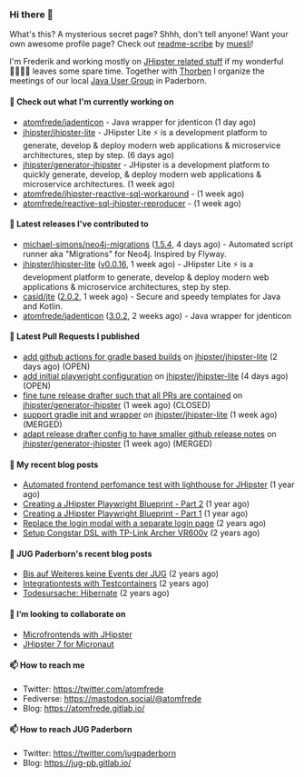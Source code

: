 ### Hi there 👋

What's this? A mysterious secret page? Shhh, don't tell anyone!
Want your own awesome profile page? Check out [readme-scribe](https://github.com/muesli/readme-scribe) by [muesli](https://github.com/muesli)!

I'm Frederik and working mostly on [JHipster related stuff](https://github.com/jhipster/) if my wonderful 👨‍👩‍👧‍👦 leaves some spare time.
Together with [Thorben](https://github.com/thjanssen) I organize the meetings of our local [Java User Group](https://github.com/jugpaderborn) in Paderborn.

#### 👷 Check out what I'm currently working on

- [atomfrede/jadenticon](https://github.com/atomfrede/jadenticon) - Java wrapper for jdenticon (1 day ago)
- [jhipster/jhipster-lite](https://github.com/jhipster/jhipster-lite) - JHipster Lite ⚡ is a development platform to generate, develop &amp; deploy modern web applications &amp; microservice architectures, step by step. (6 days ago)
- [jhipster/generator-jhipster](https://github.com/jhipster/generator-jhipster) - JHipster is a development platform to quickly generate, develop, &amp; deploy modern web applications &amp; microservice architectures. (1 week ago)
- [atomfrede/jhipster-reactive-sql-workaround](https://github.com/atomfrede/jhipster-reactive-sql-workaround) -  (1 week ago)
- [atomfrede/reactive-sql-jhipster-reproducer](https://github.com/atomfrede/reactive-sql-jhipster-reproducer) -  (1 week ago)

#### 🔭 Latest releases I've contributed to

- [michael-simons/neo4j-migrations](https://github.com/michael-simons/neo4j-migrations) ([1.5.4](https://github.com/michael-simons/neo4j-migrations/releases/tag/1.5.4), 4 days ago) - Automated script runner aka &#34;Migrations&#34; for Neo4j. Inspired by Flyway.
- [jhipster/jhipster-lite](https://github.com/jhipster/jhipster-lite) ([v0.0.16](https://github.com/jhipster/jhipster-lite/releases/tag/v0.0.16), 1 week ago) - JHipster Lite ⚡ is a development platform to generate, develop &amp; deploy modern web applications &amp; microservice architectures, step by step.
- [casid/jte](https://github.com/casid/jte) ([2.0.2](https://github.com/casid/jte/releases/tag/2.0.2), 1 week ago) - Secure and speedy templates for Java and Kotlin.
- [atomfrede/jadenticon](https://github.com/atomfrede/jadenticon) ([3.0.2](https://github.com/atomfrede/jadenticon/releases/tag/3.0.2), 2 weeks ago) - Java wrapper for jdenticon

#### 🔨 Latest Pull Requests I published

- [add github actions for gradle based builds](https://github.com/jhipster/jhipster-lite/pull/1342) on [jhipster/jhipster-lite](https://github.com/jhipster/jhipster-lite) (2 days ago) (OPEN)
- [add initial playwright configuration](https://github.com/jhipster/jhipster-lite/pull/1322) on [jhipster/jhipster-lite](https://github.com/jhipster/jhipster-lite) (4 days ago) (OPEN)
- [fine tune release drafter such that all PRs are contained](https://github.com/jhipster/generator-jhipster/pull/18327) on [jhipster/generator-jhipster](https://github.com/jhipster/generator-jhipster) (1 week ago) (CLOSED)
- [support gradle init and wrapper](https://github.com/jhipster/jhipster-lite/pull/1292) on [jhipster/jhipster-lite](https://github.com/jhipster/jhipster-lite) (1 week ago) (MERGED)
- [adapt release drafter config to have smaller github release notes](https://github.com/jhipster/generator-jhipster/pull/18320) on [jhipster/generator-jhipster](https://github.com/jhipster/generator-jhipster) (1 week ago) (MERGED)

#### 📜 My recent blog posts

- [Automated frontend perfomance test with lighthouse for JHipster](https://atomfrede.gitlab.io/2021/04/automated-frontend-perfomance-test-with-lighthouse-for-jhipster/) (1 year ago)
- [Creating a JHipster Playwright Blueprint - Part 2](https://atomfrede.gitlab.io/2021/03/creating-a-jhipster-playwright-blueprint-part-2/) (1 year ago)
- [Creating a JHipster Playwright Blueprint - Part 1](https://atomfrede.gitlab.io/2021/03/creating-a-jhipster-playwright-blueprint-part-1/) (1 year ago)
- [Replace the login modal with a separate login page](https://atomfrede.gitlab.io/2019/11/replace-the-login-modal-with-a-separate-login-page/) (2 years ago)
- [Setup Congstar DSL with TP-Link Archer VR600v](https://atomfrede.gitlab.io/2019/08/setup-congstar-dsl-with-tp-link-archer-vr600v/) (2 years ago)

#### 📜 JUG Paderborn's recent blog posts

- [Bis auf Weiteres keine Events der JUG](https://jug-pb.gitlab.io/blog/2020/covid-19.html) (2 years ago)
- [Integrationtests with Testcontainers](https://jug-pb.gitlab.io/blog/2020/integrationtests-with-testcontainers.html) (2 years ago)
- [Todesursache: Hibernate](https://jug-pb.gitlab.io/blog/2020/todesursache-hibernate.html) (2 years ago)

#### 👯 I’m looking to collaborate on

- [Microfrontends with JHipster](https://github.com/jhipster/generator-jhipster/issues/10189)
- [JHipster 7 for Micronaut](https://github.com/jhipster/generator-jhipster-micronaut/issues/250)

#### 📫 How to reach me

- Twitter: https://twitter.com/atomfrede
- Fediverse: https://mastodon.social/@atomfrede
- Blog: https://atomfrede.gitlab.io/

#### 📫 How to reach JUG Paderborn

- Twitter: https://twitter.com/jugpaderborn
- Blog: https://jug-pb.gitlab.io/
